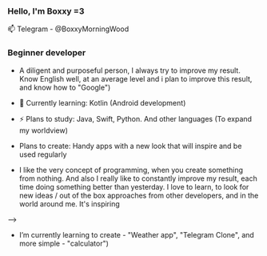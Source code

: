 ### Hello, I'm Boxxy =3
📫 Telegram - @BoxxyMorningWood

### Beginner developer

- A diligent and purposeful person, I always try to improve my result.
Know English well, at an average level and i plan to improve this result, and know how to "Google") 

- 🔭 Сurrently learning: Kotlin (Android development)
- ⚡ Plans to study: Java, Swift, Python. And other languages (To expand my worldview)
- Plans to create: Handy apps with a new look that will inspire and be used regularly


- I like the very concept of programming, when you create something from nothing.
And also I really like to constantly improve my result, each time doing something better than yesterday.
I love to learn, to look for new ideas / out of the box approaches from other developers, and in the world around me. It's inspiring

-->

-  I’m currently learning to create - "Weather app", "Telegram Clone", and more simple - "calculator")
